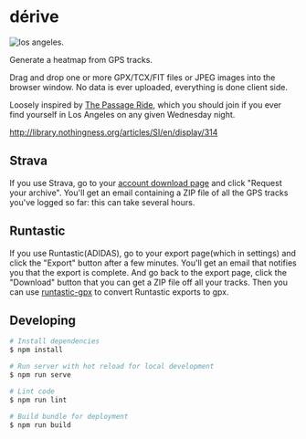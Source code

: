 # dérive

![los angeles.](http://i.imgur.com/Asf744D.jpg)

Generate a heatmap from GPS tracks.

Drag and drop one or more GPX/TCX/FIT files or JPEG images into the browser
window. No data is ever uploaded, everything is done client side.

Loosely inspired by [The Passage Ride](http://thepassageride.com), which you
should join if you ever find yourself in Los Angeles on any given Wednesday
night.

http://library.nothingness.org/articles/SI/en/display/314

## Strava

If you use Strava, go to your
[account download page](https://www.strava.com/athlete/delete_your_account)
and click "Request your archive". You'll get an email containing a ZIP
file of all the GPS tracks you've logged so far: this can take several hours.

## Runtastic

If you use Runtastic(ADIDAS), go to your export page(which in settings) 
and click the "Export" button after a few minutes. You'll get an email 
that notifies you that the export is complete. And go back to the export page,
click the "Download" button that you can get a ZIP file off all your tracks. 
Then you can use [runtastic-gpx](https://github.com/glennreyes/runtastic-gpx) 
to convert Runtastic exports to gpx.

## Developing

```bash
# Install dependencies
$ npm install

# Run server with hot reload for local development
$ npm run serve

# Lint code
$ npm run lint

# Build bundle for deployment
$ npm run build
```
